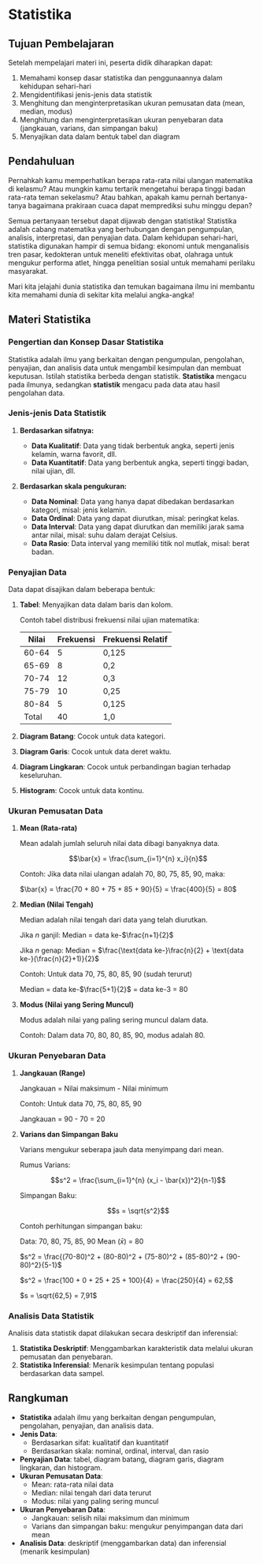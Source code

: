 # Statistika

## Tujuan Pembelajaran

Setelah mempelajari materi ini, peserta didik diharapkan dapat:

1. Memahami konsep dasar statistika dan penggunaannya dalam kehidupan sehari-hari
2. Mengidentifikasi jenis-jenis data statistik
3. Menghitung dan menginterpretasikan ukuran pemusatan data (mean, median, modus)
4. Menghitung dan menginterpretasikan ukuran penyebaran data (jangkauan, varians, dan simpangan baku)
5. Menyajikan data dalam bentuk tabel dan diagram

## Pendahuluan

Pernahkah kamu memperhatikan berapa rata-rata nilai ulangan matematika di kelasmu? Atau mungkin kamu tertarik mengetahui berapa tinggi badan rata-rata teman sekelasmu? Atau bahkan, apakah kamu pernah bertanya-tanya bagaimana prakiraan cuaca dapat memprediksi suhu minggu depan?

Semua pertanyaan tersebut dapat dijawab dengan statistika! Statistika adalah cabang matematika yang berhubungan dengan pengumpulan, analisis, interpretasi, dan penyajian data. Dalam kehidupan sehari-hari, statistika digunakan hampir di semua bidang: ekonomi untuk menganalisis tren pasar, kedokteran untuk meneliti efektivitas obat, olahraga untuk mengukur performa atlet, hingga penelitian sosial untuk memahami perilaku masyarakat.

Mari kita jelajahi dunia statistika dan temukan bagaimana ilmu ini membantu kita memahami dunia di sekitar kita melalui angka-angka!

## Materi Statistika

### Pengertian dan Konsep Dasar Statistika

Statistika adalah ilmu yang berkaitan dengan pengumpulan, pengolahan, penyajian, dan analisis data untuk mengambil kesimpulan dan membuat keputusan. Istilah statistika berbeda dengan statistik. **Statistika** mengacu pada ilmunya, sedangkan **statistik** mengacu pada data atau hasil pengolahan data.

### Jenis-jenis Data Statistik

1. **Berdasarkan sifatnya:**
   - **Data Kualitatif**: Data yang tidak berbentuk angka, seperti jenis kelamin, warna favorit, dll.
   - **Data Kuantitatif**: Data yang berbentuk angka, seperti tinggi badan, nilai ujian, dll.

2. **Berdasarkan skala pengukuran:**
   - **Data Nominal**: Data yang hanya dapat dibedakan berdasarkan kategori, misal: jenis kelamin.
   - **Data Ordinal**: Data yang dapat diurutkan, misal: peringkat kelas.
   - **Data Interval**: Data yang dapat diurutkan dan memiliki jarak sama antar nilai, misal: suhu dalam derajat Celsius.
   - **Data Rasio**: Data interval yang memiliki titik nol mutlak, misal: berat badan.

### Penyajian Data

Data dapat disajikan dalam beberapa bentuk:

1. **Tabel**: Menyajikan data dalam baris dan kolom.

   Contoh tabel distribusi frekuensi nilai ujian matematika:

   | Nilai | Frekuensi | Frekuensi Relatif |
   |-------|-----------|-------------------|
   | 60-64 | 5         | 0,125             |
   | 65-69 | 8         | 0,2               |
   | 70-74 | 12        | 0,3               |
   | 75-79 | 10        | 0,25              |
   | 80-84 | 5         | 0,125             |
   | Total | 40        | 1,0               |

2. **Diagram Batang**: Cocok untuk data kategori.
3. **Diagram Garis**: Cocok untuk data deret waktu.
4. **Diagram Lingkaran**: Cocok untuk perbandingan bagian terhadap keseluruhan.
5. **Histogram**: Cocok untuk data kontinu.

### Ukuran Pemusatan Data

1. **Mean (Rata-rata)**

   Mean adalah jumlah seluruh nilai data dibagi banyaknya data.

   $$\bar{x} = \frac{\sum_{i=1}^{n} x_i}{n}$$

   Contoh: Jika data nilai ulangan adalah 70, 80, 75, 85, 90, maka:

   $\bar{x} = \frac{70 + 80 + 75 + 85 + 90}{5} = \frac{400}{5} = 80$

2. **Median (Nilai Tengah)**

   Median adalah nilai tengah dari data yang telah diurutkan.

   Jika $n$ ganjil: Median = data ke-$\frac{n+1}{2}$

   Jika $n$ genap: Median = $\frac{\text{data ke-}\frac{n}{2} + \text{data ke-}(\frac{n}{2}+1)}{2}$

   Contoh: Untuk data 70, 75, 80, 85, 90 (sudah terurut)

   Median = data ke-$\frac{5+1}{2}$ = data ke-3 = 80

3. **Modus (Nilai yang Sering Muncul)**

   Modus adalah nilai yang paling sering muncul dalam data.

   Contoh: Dalam data 70, 80, 80, 85, 90, modus adalah 80.

### Ukuran Penyebaran Data

1. **Jangkauan (Range)**

   Jangkauan = Nilai maksimum - Nilai minimum

   Contoh: Untuk data 70, 75, 80, 85, 90

   Jangkauan = 90 - 70 = 20

2. **Varians dan Simpangan Baku**

   Varians mengukur seberapa jauh data menyimpang dari mean.

   Rumus Varians:

   $$s^2 = \frac{\sum_{i=1}^{n} (x_i - \bar{x})^2}{n-1}$$

   Simpangan Baku:

   $$s = \sqrt{s^2}$$

   Contoh perhitungan simpangan baku:

   Data: 70, 80, 75, 85, 90
   Mean ($\bar{x}$) = 80

   $s^2 = \frac{(70-80)^2 + (80-80)^2 + (75-80)^2 + (85-80)^2 + (90-80)^2}{5-1}$

   $s^2 = \frac{100 + 0 + 25 + 25 + 100}{4} = \frac{250}{4} = 62,5$

   $s = \sqrt{62,5} = 7,91$

### Analisis Data Statistik

Analisis data statistik dapat dilakukan secara deskriptif dan inferensial:

1. **Statistika Deskriptif**: Menggambarkan karakteristik data melalui ukuran pemusatan dan penyebaran.
2. **Statistika Inferensial**: Menarik kesimpulan tentang populasi berdasarkan data sampel.

## Rangkuman

- **Statistika** adalah ilmu yang berkaitan dengan pengumpulan, pengolahan, penyajian, dan analisis data.
- **Jenis Data**:
  - Berdasarkan sifat: kualitatif dan kuantitatif
  - Berdasarkan skala: nominal, ordinal, interval, dan rasio
- **Penyajian Data**: tabel, diagram batang, diagram garis, diagram lingkaran, dan histogram.
- **Ukuran Pemusatan Data**:
  - Mean: rata-rata nilai data
  - Median: nilai tengah dari data terurut
  - Modus: nilai yang paling sering muncul
- **Ukuran Penyebaran Data**:
  - Jangkauan: selisih nilai maksimum dan minimum
  - Varians dan simpangan baku: mengukur penyimpangan data dari mean
- **Analisis Data**: deskriptif (menggambarkan data) dan inferensial (menarik kesimpulan)
